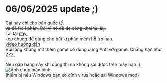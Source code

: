 # 06/06/2025 update ;)
Cái này chỉ cho bản quốc tế.
<br>
~~và đã fix 1 phần. Bởi vì nó đã đc công khai từ lâu.~~
<br>
Tải tại [đây.](https://github.com/Lai-Hoang/GameShitOffAnti/releases/download/hmm/wtfBypassLoVcl.zip)
<br>
kẹp chung để dùng cho bất kì phần mềm hỗ trợ nào.
<br>
[video hướng dẫn](https://streamable.com/1y3604)
<br>
Vui lòng không mở thêm game có dùng cùng Anti với game. Chẳng hạn như ZZZ.


Nếu gặp bảng này khi dùng thì nó không sài được trên máy bạn :).
<br>
![Ảnh chụp màn hình](https://i.ibb.co/k2JFtm7Z/erroeoe.png)
<br>
(hiếm bị nếu Windows bạn éo dính virus hoặc sài Windows mod)
<br>
